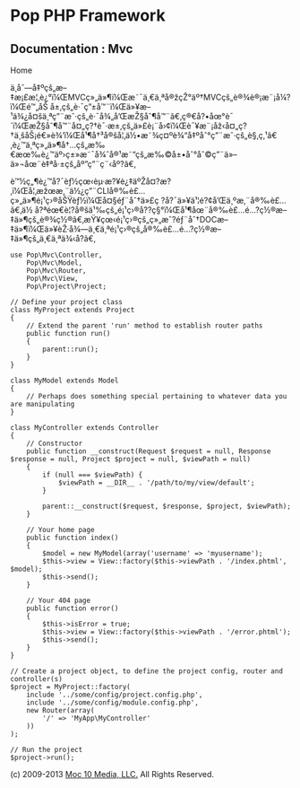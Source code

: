 Pop PHP Framework
=================

Documentation : Mvc
-------------------

Home

ä¸­åˆ—å‡ºçš„æ–‡æ¡£æ¦‚è¿°ï¼ŒMVCç»„ä»¶ï¼Œæ˜¯ä¸€ä¸ªå®žçŽ°äº†MVCçš„è®¾è®¡æ¨¡å¼?ï¼Œé™„åŠ
å±‚çš„è·¯ç”±å™¨ï¼Œä»¥æ–¹ä¾¿å¤šä¸ªç”¨æˆ·çš„è·¯å¾„å’ŒæŽ§åˆ¶å™¨ã€‚ç®€å?•åœ°è¯´ï¼ŒæŽ§åˆ¶å™¨å¤„ç?†è¯·æ±‚çš„ä»£è¡¨å›¢ï¼Œè¯¥æ¨¡åž‹å¤„ç?†ä¸šåŠ¡é€»è¾‘ï¼Œå¹¶å†³å®šå¦‚ä½•æ˜¾ç¤ºè¾“å‡ºåˆ°ç”¨æˆ·çš„è§‚ç‚¹ã€‚è¿™ä¸ªç»„ä»¶å†…çš„æ‰€æœ‰è¿™äº›ç±»æ˜¯å¾ˆå®¹æ˜“çš„æ‰©å±•åˆ°åˆ©ç”¨ä»–ä»¬åœ¨è‡ªå·±çš„åº”ç”¨ç¨‹åº?ã€‚

è™½ç„¶è¿™å?¯èƒ½çœ‹èµ·æ?¥è¿‡äºŽå¤?æ?‚ï¼Œå¦‚æžœæ‚¨ä½¿ç”¨CLIå®‰è£…ç»„ä»¶é¡¹ç›®åŠŸèƒ½ï¼Œå¤§éƒ¨åˆ†ä»£ç
?å?¯ä»¥ä¹¦é?¢å’Œä¸ºæ‚¨å®‰è£…ã€‚ä½
å?ªéœ€è¦?å®šä¹‰çš„é¡¹ç›®å??ç§°ï¼Œå¹¶åœ¨å®‰è£…é…?ç½®æ–‡ä»¶çš„è®¾ç½®ã€‚æŸ¥çœ‹é¡¹ç›®çš„ç»„æˆ?éƒ¨åˆ†DOCæ–‡ä»¶ï¼Œä»¥èŽ·å¾—ä¸€ä¸ªé¡¹ç›®çš„å®‰è£…é…?ç½®æ–‡ä»¶çš„ä¸€ä¸ªä¾‹å­?ã€‚

    use Pop\Mvc\Controller,
        Pop\Mvc\Model,
        Pop\Mvc\Router,
        Pop\Mvc\View,
        Pop\Project\Project;

    // Define your project class
    class MyProject extends Project
    {
        // Extend the parent 'run' method to establish router paths
        public function run()
        {
            parent::run();
        }
    }

    class MyModel extends Model
    {
        // Perhaps does something special pertaining to whatever data you are manipulating
    }

    class MyController extends Controller
    {
        // Constructor
        public function __construct(Request $request = null, Response $response = null, Project $project = null, $viewPath = null)
        {
            if (null === $viewPath) {
                $viewPath = __DIR__ . '/path/to/my/view/default';
            }

            parent::__construct($request, $response, $project, $viewPath);
        }

        // Your home page
        public function index()
        {
            $model = new MyModel(array('username' => 'myusername');
            $this->view = View::factory($this->viewPath . '/index.phtml', $model);
            $this->send();
        }

        // Your 404 page
        public function error()
        {
            $this->isError = true;
            $this->view = View::factory($this->viewPath . '/error.phtml');
            $this->send();
        }
    }

    // Create a project object, to define the project config, router and controller(s)
    $project = MyProject::factory(
        include '../some/config/project.config.php',
        include '../some/config/module.config.php',
        new Router(array(
            '/' => 'MyApp\MyController'
        ))
    );

    // Run the project
    $project->run();

\(c) 2009-2013 [Moc 10 Media, LLC.](http://www.moc10media.com) All
Rights Reserved.
